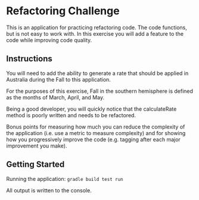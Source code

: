 # Refactoring Challenge

This is an application for practicing refactoring code. The code functions, but is not easy to work with.
In this exercise you will add a feature to the code while improving code quality.

## Instructions

You will need to add the ability to generate a rate that should be applied in Australia during the Fall to this application.

For the purposes of this exercise, Fall in the southern hemisphere is defined as the months of March, April, and May.

Being a good developer, you will quickly notice that the calculateRate method is poorly written and needs to be refactored.

Bonus points for measuring how much you can reduce the complexity of the application (i.e. use a metric to measure complexity)
and for showing how you progressively improve the code (e.g. tagging after each major improvement you make).

## Getting Started

Running the application: `gradle build test run`

All output is written to the console.










